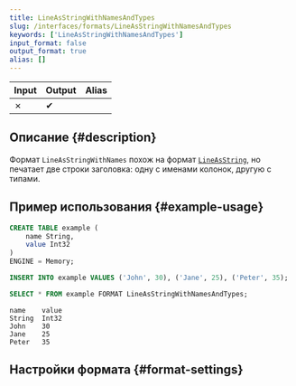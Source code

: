 ```yaml
---
title: LineAsStringWithNamesAndTypes
slug: /interfaces/formats/LineAsStringWithNamesAndTypes
keywords: ['LineAsStringWithNamesAndTypes']
input_format: false
output_format: true
alias: []
---
```


| Input | Output | Alias |
|-------|--------|-------|
| ✗     | ✔      |       |

## Описание {#description}

Формат `LineAsStringWithNames` похож на формат [`LineAsString`](./LineAsString.md), 
но печатает две строки заголовка: одну с именами колонок, другую с типами.

## Пример использования {#example-usage}

```sql
CREATE TABLE example (
    name String,
    value Int32
)
ENGINE = Memory;

INSERT INTO example VALUES ('John', 30), ('Jane', 25), ('Peter', 35);

SELECT * FROM example FORMAT LineAsStringWithNamesAndTypes;
```

```response title="Ответ"
name	value
String	Int32
John	30
Jane	25
Peter	35
```

## Настройки формата {#format-settings}
